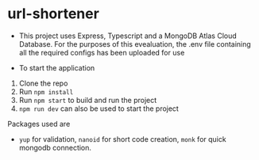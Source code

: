 # url-shortener

- This project uses Express, Typescript and a MongoDB Atlas Cloud Database. For the purposes of this evealuation, the .env file containing all the required configs has been uploaded for use

- To start the application
1. Clone the repo
2. Run ``npm install``
3. Run ``npm start`` to build and run the project 
4. ``npm run dev`` can also be used to start the project

Packages used are 
- ``yup`` for validation, ``nanoid`` for short code creation, ``monk`` for quick mongodb connection.
